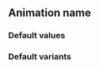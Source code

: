 ## Animation name

<!-- <values.animationName> -->
### Default values

<!-- </values.animationName> -->

<!-- <variants.animationName> -->
### Default variants

<!-- </variants.animationName> -->